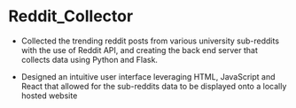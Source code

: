 # Reddit_Collector

- Collected the trending reddit posts from various university sub-reddits with the use of Reddit API, and creating the back end server that collects data using Python and Flask.

- Designed an intuitive user interface leveraging HTML, JavaScript and React that allowed for the sub-reddits data to be displayed onto a locally hosted website

